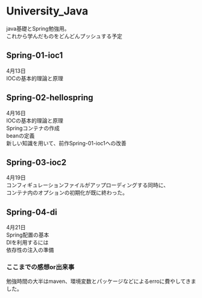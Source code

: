 # University_Java
java基礎とSpring勉強用。<br/>
これから学んだものをどんどんプッシュする予定

## Spring-01-ioc1
4月13日<br>
IOCの基本的理論と原理

## Spring-02-hellospring
4月16日<br>
IOCの基本的理論と原理<br>
Springコンテナの作成<br>
beanの定義<br>
新しい知識を用いて、前作Spring-01-ioc1への改善

## Spring-03-ioc2
4月19日<br>
コンフィギュレーションファイルがアップローディングする同時に、<br>
コンテナ内のオプションの初期化が既に終わった。

## Spring-04-di
4月21日<br>
Spring配置の基本<br>
DIを利用するには<br>
依存性の注入の準備
### ここまでの感想or出来事
勉強時間の大半はmaven、環境変数とパッケージなどによるerroに費やしてきました。
